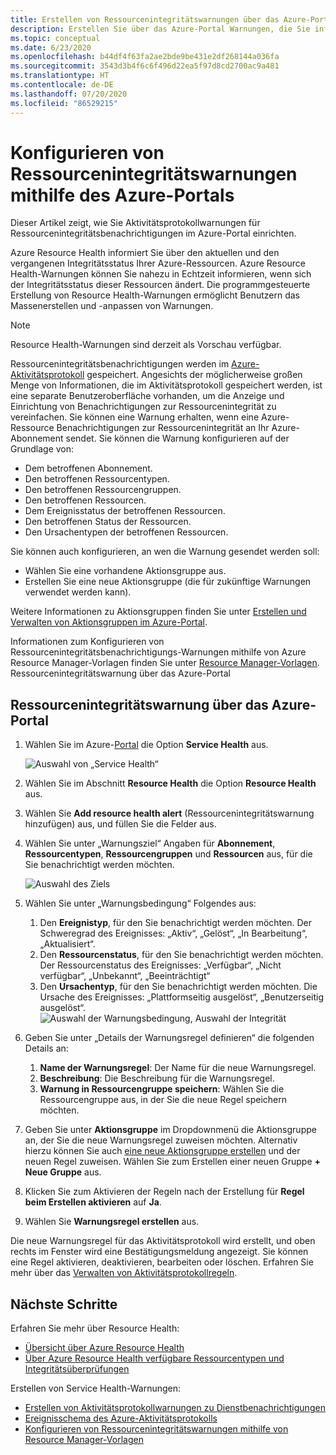 ```yaml
---
title: Erstellen von Ressourcenintegritätswarnungen über das Azure-Portal
description: Erstellen Sie über das Azure-Portal Warnungen, die Sie informieren, wenn Ihre Azure-Ressourcen nicht mehr verfügbar sind.
ms.topic: conceptual
ms.date: 6/23/2020
ms.openlocfilehash: b44df4f63fa2ae2bde9be431e2df268144a036fa
ms.sourcegitcommit: 3543d3b4f6c6f496d22ea5f97d8cd2700ac9a481
ms.translationtype: HT
ms.contentlocale: de-DE
ms.lasthandoff: 07/20/2020
ms.locfileid: "86529215"
---
```

# <a name="configure-resource-health-alerts-using-azure-portal"></a>Konfigurieren von Ressourcenintegritätswarnungen mithilfe des Azure-Portals

Dieser Artikel zeigt, wie Sie Aktivitätsprotokollwarnungen für Ressourcenintegritätsbenachrichtigungen im Azure-Portal einrichten.

Azure Resource Health informiert Sie über den aktuellen und den vergangenen Integritätsstatus Ihrer Azure-Ressourcen. Azure Resource Health-Warnungen können Sie nahezu in Echtzeit informieren, wenn sich der Integritätsstatus dieser Ressourcen ändert. Die programmgesteuerte Erstellung von Resource Health-Warnungen ermöglicht Benutzern das Massenerstellen und -anpassen von Warnungen.

> [!NOTE]
> Resource Health-Warnungen sind derzeit als Vorschau verfügbar.

Ressourcenintegritätsbenachrichtigungen werden im [Azure-Aktivitätsprotokoll](../azure-monitor/platform/platform-logs-overview.md) gespeichert. Angesichts der möglicherweise großen Menge von Informationen, die im Aktivitätsprotokoll gespeichert werden, ist eine separate Benutzeroberfläche vorhanden, um die Anzeige und Einrichtung von Benachrichtigungen zur Ressourcenintegrität zu vereinfachen.
Sie können eine Warnung erhalten, wenn eine Azure-Ressource Benachrichtigungen zur Ressourcenintegrität an Ihr Azure-Abonnement sendet. Sie können die Warnung konfigurieren auf der Grundlage von:

* Dem betroffenen Abonnement.
* Den betroffenen Ressourcentypen.
* Den betroffenen Ressourcengruppen.
* Den betroffenen Ressourcen.
* Dem Ereignisstatus der betroffenen Ressourcen.
* Den betroffenen Status der Ressourcen.
* Den Ursachentypen der betroffenen Ressourcen.

Sie können auch konfigurieren, an wen die Warnung gesendet werden soll:

* Wählen Sie eine vorhandene Aktionsgruppe aus.
* Erstellen Sie eine neue Aktionsgruppe (die für zukünftige Warnungen verwendet werden kann).

Weitere Informationen zu Aktionsgruppen finden Sie unter [Erstellen und Verwalten von Aktionsgruppen im Azure-Portal](../azure-monitor/platform/action-groups.md).

Informationen zum Konfigurieren von Ressourcenintegritätsbenachrichtigungs-Warnungen mithilfe von Azure Resource Manager-Vorlagen finden Sie unter [Resource Manager-Vorlagen](./resource-health-alert-arm-template-guide.md).
Ressourcenintegritätswarnung über das Azure-Portal

## <a name="resource-health-alert-using-azure-portal"></a>Ressourcenintegritätswarnung über das Azure-Portal

1. Wählen Sie im Azure-[Portal](https://portal.azure.com/) die Option **Service Health** aus.

    ![Auswahl von „Service Health“](./media/resource-health-alert-monitor-guide/service-health-selection.png)
2. Wählen Sie im Abschnitt **Resource Health** die Option **Resource Health** aus.
3. Wählen Sie **Add resource health alert** (Ressourcenintegritätswarnung hinzufügen) aus, und füllen Sie die Felder aus.
4. Wählen Sie unter „Warnungsziel“ Angaben für **Abonnement**, **Ressourcentypen**, **Ressourcengruppen** und **Ressourcen** aus, für die Sie benachrichtigt werden möchten.

    ![Auswahl des Ziels](./media/resource-health-alert-monitor-guide/alert-target.png)

5. Wählen Sie unter „Warnungsbedingung“ Folgendes aus:
    1. Den **Ereignistyp**, für den Sie benachrichtigt werden möchten. Der Schweregrad des Ereignisses: „Aktiv“, „Gelöst“, „In Bearbeitung“, „Aktualisiert“.
    2. Den **Ressourcenstatus**, für den Sie benachrichtigt werden möchten. Der Ressourcenstatus des Ereignisses: „Verfügbar“, „Nicht verfügbar“, „Unbekannt“, „Beeinträchtigt“
    3. Den **Ursachentyp**, für den Sie benachrichtigt werden möchten. Die Ursache des Ereignisses: „Plattformseitig ausgelöst“, „Benutzerseitig ausgelöst“. ![Auswahl der Warnungsbedingung, Auswahl der Integrität](./media/resource-health-alert-monitor-guide/alert-condition.png)
6. Geben Sie unter „Details der Warnungsregel definieren“ die folgenden Details an:
    1. **Name der Warnungsregel**: Der Name für die neue Warnungsregel.
    2. **Beschreibung**: Die Beschreibung für die Warnungsregel.
    3. **Warnung in Ressourcengruppe speichern**: Wählen Sie die Ressourcengruppe aus, in der Sie die neue Regel speichern möchten.
7. Geben Sie unter **Aktionsgruppe** im Dropdownmenü die Aktionsgruppe an, der Sie die neue Warnungsregel zuweisen möchten. Alternativ hierzu können Sie auch [eine neue Aktionsgruppe erstellen](../azure-monitor/platform/action-groups.md) und der neuen Regel zuweisen. Wählen Sie zum Erstellen einer neuen Gruppe **+ Neue Gruppe** aus.
8. Klicken Sie zum Aktivieren der Regeln nach der Erstellung für **Regel beim Erstellen aktivieren** auf **Ja**.
9. Wählen Sie **Warnungsregel erstellen** aus.

Die neue Warnungsregel für das Aktivitätsprotokoll wird erstellt, und oben rechts im Fenster wird eine Bestätigungsmeldung angezeigt.
Sie können eine Regel aktivieren, deaktivieren, bearbeiten oder löschen. Erfahren Sie mehr über das [Verwalten von Aktivitätsprotokollregeln](../azure-monitor/platform/alerts-activity-log.md#view-and-manage-in-the-azure-portal).

## <a name="next-steps"></a>Nächste Schritte

Erfahren Sie mehr über Resource Health:

* [Übersicht über Azure Resource Health](Resource-health-overview.md)
* [Über Azure Resource Health verfügbare Ressourcentypen und Integritätsüberprüfungen](resource-health-checks-resource-types.md)

Erstellen von Service Health-Warnungen:

* [Erstellen von Aktivitätsprotokollwarnungen zu Dienstbenachrichtigungen](./alerts-activity-log-service-notifications-portal.md) 
* [Ereignisschema des Azure-Aktivitätsprotokolls](../azure-monitor/platform/activity-log-schema.md)
* [Konfigurieren von Ressourcenintegritätswarnungen mithilfe von Resource Manager-Vorlagen](./resource-health-alert-arm-template-guide.md)
